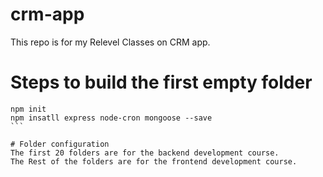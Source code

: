 # crm-app
 This repo is for my Relevel Classes on CRM app.

 # Steps to build the first empty folder
 ````
npm init
npm insatll express node-cron mongoose --save
```

# Folder configuration
The first 20 folders are for the backend development course.
The Rest of the folders are for the frontend development course.